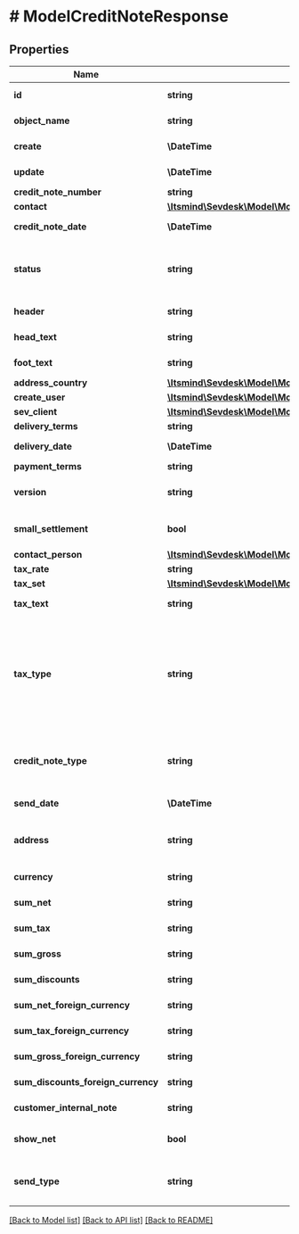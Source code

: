 # # ModelCreditNoteResponse

## Properties

Name | Type | Description | Notes
------------ | ------------- | ------------- | -------------
**id** | **string** | The creditNote id | [optional] [readonly]
**object_name** | **string** | The creditNote object name | [optional] [readonly]
**create** | **\DateTime** | Date of creditNote creation | [optional] [readonly]
**update** | **\DateTime** | Date of last creditNote update | [optional] [readonly]
**credit_note_number** | **string** | The creditNote number | [optional]
**contact** | [**\Itsmind\Sevdesk\Model\ModelCreditNoteResponseContact**](ModelCreditNoteResponseContact.md) |  | [optional]
**credit_note_date** | **\DateTime** | Needs to be provided as timestamp or dd.mm.yyyy | [optional]
**status** | **string** | Please have a look in       &lt;a href&#x3D;&#39;https://api.sevdesk.de/#section/Types-and-status-of-credit-notes&#39;&gt;status of credit note&lt;/a&gt;      to see what the different status codes mean | [optional]
**header** | **string** | Normally consist of prefix plus the creditNote number | [optional]
**head_text** | **string** | Certain html tags can be used here to format your text | [optional]
**foot_text** | **string** | Certain html tags can be used here to format your text | [optional]
**address_country** | [**\Itsmind\Sevdesk\Model\ModelCreditNoteResponseAddressCountry**](ModelCreditNoteResponseAddressCountry.md) |  | [optional]
**create_user** | [**\Itsmind\Sevdesk\Model\ModelInvoiceResponseCreateUser**](ModelInvoiceResponseCreateUser.md) |  | [optional]
**sev_client** | [**\Itsmind\Sevdesk\Model\ModelCreditNoteResponseSevClient**](ModelCreditNoteResponseSevClient.md) |  | [optional]
**delivery_terms** | **string** | Delivery terms of the creditNote | [optional]
**delivery_date** | **\DateTime** | Timestamp. This can also be a date range if you also use the attribute deliveryDateUntil | [optional]
**payment_terms** | **string** | Payment terms of the creditNote | [optional]
**version** | **string** | Version of the creditNote.&lt;br&gt;      Can be used if you have multiple drafts for the same creditNote.&lt;br&gt;      Should start with 0 | [optional]
**small_settlement** | **bool** | Defines if the client uses the small settlement scheme.      If yes, the creditNote must not contain any vat | [optional]
**contact_person** | [**\Itsmind\Sevdesk\Model\ModelCreditNoteResponseContactPerson**](ModelCreditNoteResponseContactPerson.md) |  | [optional]
**tax_rate** | **string** | Is overwritten by creditNote position tax rates | [optional]
**tax_set** | [**\Itsmind\Sevdesk\Model\ModelCreditNoteResponseTaxSet**](ModelCreditNoteResponseTaxSet.md) |  | [optional]
**tax_text** | **string** | A common tax text would be &#39;Umsatzsteuer 19%&#39; | [optional]
**tax_type** | **string** | Tax type of the creditNote. There are four tax types: 1. default - Umsatzsteuer ausweisen 2. eu - Steuerfreie innergemeinschaftliche Lieferung (Europäische Union) 3. noteu - Steuerschuldnerschaft des Leistungsempfängers (außerhalb EU, z. B. Schweiz) 4. custom - Using custom tax set 5. ss - Not subject to VAT according to §19 1 UStG Tax rates are heavily connected to the tax type used. | [optional]
**credit_note_type** | **string** | Type of the creditNote. For more information on the different types, check      &lt;a href&#x3D;&#39;https://api.sevdesk.de/#section/Types-and-status-of-credit-notes&#39;&gt;this&lt;/a&gt;  . | [optional]
**send_date** | **\DateTime** | The date the creditNote was sent to the customer | [optional]
**address** | **string** | Complete address of the recipient including name, street, city, zip and country.&lt;br&gt;       Line breaks can be used and will be displayed on the invoice pdf. | [optional]
**currency** | **string** | Currency used in the creditNote. Needs to be currency code according to ISO-4217 | [optional]
**sum_net** | **string** | Net sum of the creditNote | [optional] [readonly]
**sum_tax** | **string** | Tax sum of the creditNote | [optional] [readonly]
**sum_gross** | **string** | Gross sum of the creditNote | [optional] [readonly]
**sum_discounts** | **string** | Sum of all discounts in the creditNote | [optional] [readonly]
**sum_net_foreign_currency** | **string** | Net sum of the creditNote in the foreign currency | [optional] [readonly]
**sum_tax_foreign_currency** | **string** | Tax sum of the creditNote in the foreign currency | [optional] [readonly]
**sum_gross_foreign_currency** | **string** | Gross sum of the creditNote in the foreign currency | [optional] [readonly]
**sum_discounts_foreign_currency** | **string** | Discounts sum of the creditNote in the foreign currency | [optional] [readonly]
**customer_internal_note** | **string** | Internal note of the customer. Contains data entered into field &#39;Referenz/Bestellnummer&#39; | [optional]
**show_net** | **bool** | If true, the net amount of each position will be shown on the creditNote. Otherwise gross amount | [optional]
**send_type** | **string** | Type which was used to send the creditNote. IMPORTANT: Please refer to the creditNote section of the       *     API-Overview to understand how this attribute can be used before using it! | [optional]

[[Back to Model list]](../../README.md#models) [[Back to API list]](../../README.md#endpoints) [[Back to README]](../../README.md)
